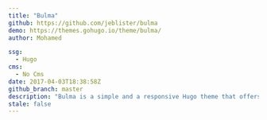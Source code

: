 ```yaml
---
title: "Bulma"
github: https://github.com/jeblister/bulma
demo: https://themes.gohugo.io/theme/bulma/
author: Mohamed

ssg:
  - Hugo
cms:
  - No Cms
date: 2017-04-03T18:38:58Z
github_branch: master
description: "Bulma is a simple and a responsive Hugo theme that offers a traditional blog mixed with a landing page designed to bootstrap your frontend!."
stale: false
---
```

